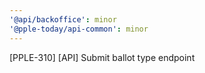 ```yaml
---
'@api/backoffice': minor
'@pple-today/api-common': minor
---
```


[PPLE-310] [API] Submit ballot type endpoint

